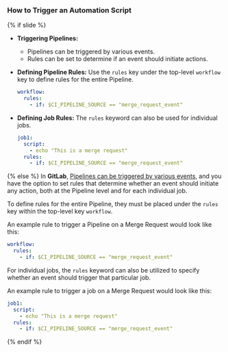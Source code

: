 ### How to Trigger an Automation Script
{% if slide %}
- **Triggering Pipelines:**
  - Pipelines can be triggered by various events.
  - Rules can be set to determine if an event should initiate actions.

- **Defining Pipeline Rules:**
  Use the `rules` key under the top-level `workflow` key to define rules for the entire Pipeline.
  ```yaml
  workflow:
    rules:
      - if: $CI_PIPELINE_SOURCE == "merge_request_event"
  ```

- **Defining Job Rules:**
  The `rules` keyword can also be used for individual jobs.
  ```yaml
  job1:
    script:
      - echo "This is a merge request"
    rules:
      - if: $CI_PIPELINE_SOURCE == "merge_request_event"
  ```
{% else %}
In **GitLab**, [Pipelines can be triggered by various events](https://docs.gitlab.com/ee/ci/pipelines/), and you have the option to set rules that determine whether an event should initiate any action, both at the Pipeline level and for each individual job.

To define rules for the entire Pipeline, they must be placed under the `rules` key within the top-level key `workflow`.

An example rule to trigger a Pipeline on a Merge Request would look like this:
```yaml
workflow:
  rules:
    - if: $CI_PIPELINE_SOURCE == "merge_request_event"
```

For individual jobs, the `rules` keyword can also be utilized to specify whether an event should trigger that particular job.

An example rule to trigger a job on a Merge Request would look like this:
```yaml
job1:
  script:
    - echo "This is a merge request"
  rules:
    - if: $CI_PIPELINE_SOURCE == "merge_request_event"
```
{% endif %}
